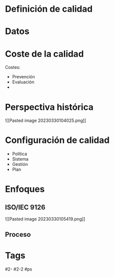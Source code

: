 # Definición de calidad
# Datos
# Coste de la calidad
Costes:
- Prevención
- Evaluación
- 
# Perspectiva histórica

![[Pasted image 20230330104025.png]]

# Configuración de calidad
- Política
- Sistema
- Gestión
- Plan

# Enfoques
## ISO/IEC 9126

![[Pasted image 20230330105419.png]]

## Proceso
# Tags
#2- 
#2-2 
#ps 
